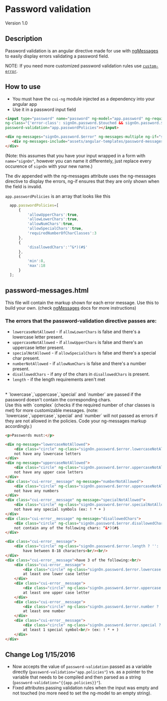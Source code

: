 # Password validation
Version 1.0


## Description
Password validation is an angular directive made for use with [ngMessages](https://docs.angularjs.org/api/ngMessages/directive/ngMessages) to easily display errors validating a password field.

NOTE: If you need more customized password validation rules use [`custom-error`](https://github.com/thirdwavellc/cui-ng/tree/master/directives/custom-error).

## How to use

* You must have the `cui-ng` module injected as a dependency into your angular app
* Use it in a password input field
```html  
<input type="password" name="password" ng-model="app.password" ng-required="true" 
ng-class="{'error-class': signOn.password.$touched && signOn.password.$invalid}" 
password-validation="app.passwordPolicies"></input>

<div ng-messages="signOn.password.$error" ng-messages-multiple ng-if="signOn.password.$invalid">
   <div ng-messages-include="assets/angular-templates/password-messages.html"></div>
</div>
```
(Note: this assumes that you have your input wrapped in a form with `name="signOn"`, however you can name it differentely, just replace every occurence of `signOn` with your new name.)

The div appended with the ng-messages attribute uses the ng-messages directive to display the errors, ng-if ensures that they are only shown when the field is invalid.

`app.passwordPolicies` is an array that looks like this
```js
  app.passwordPolicies=[
      {
          'allowUpperChars':true,
          'allowLowerChars':true,
          'allowNumChars':true,
          'allowSpecialChars':true,
          'requiredNumberOfCharClasses':3
      },
      {
          'disallowedChars':'^&*)(#$'
      },
      {
          'min':8,
          'max':18
      }
  ];
```


## password-messages.html

This file will contain the markup shown for each error message. Use this to build your own. (check [ngMessages](https://docs.angularjs.org/api/ngMessages/directive/ngMessages) docs for more instructions)

### The errors that the password-validation directive passes are:

* `lowercaseNotAllowed` - if `allowLowerChars` is false and there's a lowercase letter present.
* `uppercaseNotAllowed` - if `allowUpperChars` is false and there's an uppercase letter present.
* `specialNotAllowed` - if `allowSpecialChars` is false and there's a special char present.
* `numberNotAllowed` - if `allowNumChars` is false and there's a number present.
* `disallowedChars` - if any of the chars in `disallowedChars` is present.
* `length` - if the length requirements aren't met
<br/>
* `lowercase`,`uppercase`,`special` and `number` are passed if the password doesn't contain the corresponding chars.
<br/> Use this with `complex` (checks if the required number of char classes is met) for more customizable messages.
(note: `lowercase`,`uppercase`,`special` and `number` will not passed as errors if they are not allowed in the policies. Code your ng-messages markup accordingly.)


```html
<p>Passwords must:</p>

<div ng-message="lowercaseNotAllowed">
    <div class="circle" ng-class="signOn.password.$error.lowercaseNotAllowed ? '': 'green'"></div>
    not have any lowercase letters
</div>
<div ng-message="uppercaseNotAllowed">
    <div class="circle" ng-class="signOn.password.$error.uppercaseNotAllowed ? '': 'green'"></div>
    not have any upper case letters
</div>
<div class="cui-error__message" ng-message="numberNotAllowed">
    <div class="circle" ng-class="signOn.password.$error.uppercaseNotAllowed ? '': 'green'"></div>
    not have any numbers
</div>
<div class="cui-error__message" ng-message="specialNotAllowed">
    <div class="circle" ng-class="signOn.password.$error.specialNotAllowed ? '': 'green'"></div>
    not have any special symbols (ex: ! * + )
</div>
<div class="cui-error__message" ng-message="disallowedChars">
    <div class="circle" ng-class="signOn.password.$error.disallowedChars ? '': 'green'"></div>
    not contain any of the following chars: ^&*)(#$
</div>

<div class="cui-error__message">
    <div class="circle" ng-class="signOn.password.$error.length ? '': 'green'"></div>
        have between 8-18 characters<br/><br/>
</div>
<div class="cui-error__message">have 3 of the following:<br/>
    <div class="cui-error__message">
        <div class="circle" ng-class="signOn.password.$error.lowercase ? '': 'green'"></div>
        at least one lower case letter
    </div>
    <div class="cui-error__message">
        <div class="circle" ng-class="signOn.password.$error.uppercase ? '': 'green'"></div>
        at least one upper case letter
    </div>
    <div class="cui-error__message">
        <div class="circle" ng-class="signOn.password.$error.number ? '': 'green'"></div>
        at least one number
    </div>
    <div class="cui-error__message">
        <div class="circle" ng-class="signOn.password.$error.special ? '': 'green'"></div>
        at least 1 special symbol<br/> (ex: ! * + )
    </div>
</div>


```

## Change Log 1/15/2016

* Now accepts the value of `password-validation` passed as a variable directly (`password-validation="app.policies"`) vs. as a pointer to the variable that needs to be compiled and then parsed as a string (`password-validation="{{app.policies}}"`).
* Fixed attributes passing validation rules when the input was empty and not touched (no more need to set the ng-model to an empty string).
